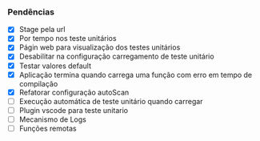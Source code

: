 ### Pendências

- [x] Stage pela url
- [x] Por tempo nos teste unitários
- [x] Págin web para visualização dos testes unitários
- [x] Desabilitar na configuração carregamento de teste unitário
- [x] Testar valores default
- [x] Aplicação termina quando carrega uma função com erro em tempo de compilação
- [x] Refatorar configuração autoScan
- [ ] Execução automática de teste unitário quando carregar
- [ ] Plugin vscode para teste unitario
- [ ] Mecanismo de Logs
- [ ] Funções remotas